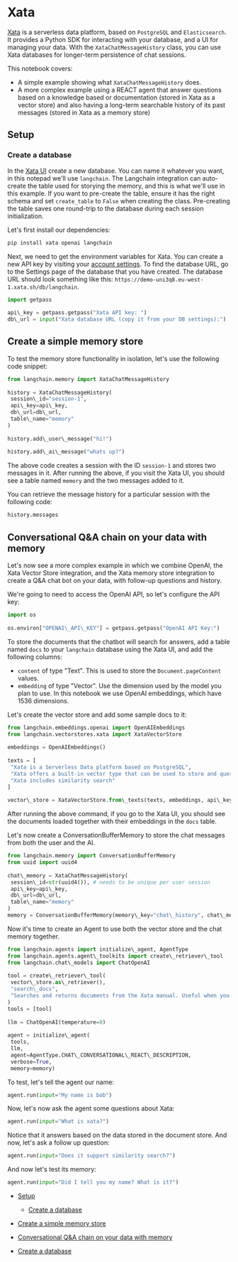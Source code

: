 # Xata

[Xata](https://xata.io) is a serverless data platform, based on `PostgreSQL` and `Elasticsearch`. It provides a Python SDK for interacting with your database, and a UI for managing your data. With the `XataChatMessageHistory` class, you can use Xata databases for longer-term persistence of chat sessions.

This notebook covers:

- A simple example showing what `XataChatMessageHistory` does.
- A more complex example using a REACT agent that answer questions based on a knowledge based or documentation (stored in Xata as a vector store) and also having a long-term searchable history of its past messages (stored in Xata as a memory store)

## Setup[​](#setup "Direct link to Setup")

### Create a database[​](#create-a-database "Direct link to Create a database")

In the [Xata UI](https://app.xata.io) create a new database. You can name it whatever you want, in this notepad we'll use `langchain`. The Langchain integration can auto-create the table used for storying the memory, and this is what we'll use in this example. If you want to pre-create the table, ensure it has the right schema and set `create_table` to `False` when creating the class. Pre-creating the table saves one round-trip to the database during each session initialization.

Let's first install our dependencies:

```bash
pip install xata openai langchain  

```

Next, we need to get the environment variables for Xata. You can create a new API key by visiting your [account settings](https://app.xata.io/settings). To find the database URL, go to the Settings page of the database that you have created. The database URL should look something like this: `https://demo-uni3q8.eu-west-1.xata.sh/db/langchain`.

```python
import getpass  
  
api\_key = getpass.getpass("Xata API key: ")  
db\_url = input("Xata database URL (copy it from your DB settings):")  

```

## Create a simple memory store[​](#create-a-simple-memory-store "Direct link to Create a simple memory store")

To test the memory store functionality in isolation, let's use the following code snippet:

```python
from langchain.memory import XataChatMessageHistory  
  
history = XataChatMessageHistory(  
 session\_id="session-1",  
 api\_key=api\_key,  
 db\_url=db\_url,  
 table\_name="memory"  
)  
  
history.add\_user\_message("hi!")  
  
history.add\_ai\_message("whats up?")  

```

The above code creates a session with the ID `session-1` and stores two messages in it. After running the above, if you visit the Xata UI, you should see a table named `memory` and the two messages added to it.

You can retrieve the message history for a particular session with the following code:

```python
history.messages  

```

## Conversational Q&A chain on your data with memory[​](#conversational-qa-chain-on-your-data-with-memory "Direct link to Conversational Q&A chain on your data with memory")

Let's now see a more complex example in which we combine OpenAI, the Xata Vector Store integration, and the Xata memory store integration to create a Q&A chat bot on your data, with follow-up questions and history.

We're going to need to access the OpenAI API, so let's configure the API key:

```python
import os  
  
os.environ["OPENAI\_API\_KEY"] = getpass.getpass("OpenAI API Key:")  

```

To store the documents that the chatbot will search for answers, add a table named `docs` to your `langchain` database using the Xata UI, and add the following columns:

- `content` of type "Text". This is used to store the `Document.pageContent` values.
- `embedding` of type "Vector". Use the dimension used by the model you plan to use. In this notebook we use OpenAI embeddings, which have 1536 dimensions.

Let's create the vector store and add some sample docs to it:

```python
from langchain.embeddings.openai import OpenAIEmbeddings  
from langchain.vectorstores.xata import XataVectorStore  
  
embeddings = OpenAIEmbeddings()  
  
texts = [  
 "Xata is a Serverless Data platform based on PostgreSQL",  
 "Xata offers a built-in vector type that can be used to store and query vectors",  
 "Xata includes similarity search"  
]  
  
vector\_store = XataVectorStore.from\_texts(texts, embeddings, api\_key=api\_key, db\_url=db\_url, table\_name="docs")  

```

After running the above command, if you go to the Xata UI, you should see the documents loaded together with their embeddings in the `docs` table.

Let's now create a ConversationBufferMemory to store the chat messages from both the user and the AI.

```python
from langchain.memory import ConversationBufferMemory  
from uuid import uuid4  
  
chat\_memory = XataChatMessageHistory(  
 session\_id=str(uuid4()), # needs to be unique per user session  
 api\_key=api\_key,  
 db\_url=db\_url,  
 table\_name="memory"  
)  
memory = ConversationBufferMemory(memory\_key="chat\_history", chat\_memory=chat\_memory, return\_messages=True)  

```

Now it's time to create an Agent to use both the vector store and the chat memory together.

```python
from langchain.agents import initialize\_agent, AgentType  
from langchain.agents.agent\_toolkits import create\_retriever\_tool  
from langchain.chat\_models import ChatOpenAI  
  
tool = create\_retriever\_tool(  
 vector\_store.as\_retriever(),   
 "search\_docs",  
 "Searches and returns documents from the Xata manual. Useful when you need to answer questions about Xata."  
)  
tools = [tool]  
  
llm = ChatOpenAI(temperature=0)  
  
agent = initialize\_agent(  
 tools,  
 llm,  
 agent=AgentType.CHAT\_CONVERSATIONAL\_REACT\_DESCRIPTION,  
 verbose=True,  
 memory=memory)  

```

To test, let's tell the agent our name:

```python
agent.run(input="My name is bob")  

```

Now, let's now ask the agent some questions about Xata:

```python
agent.run(input="What is xata?")  

```

Notice that it answers based on the data stored in the document store. And now, let's ask a follow up question:

```python
agent.run(input="Does it support similarity search?")  

```

And now let's test its memory:

```python
agent.run(input="Did I tell you my name? What is it?")  

```

- [Setup](#setup)

  - [Create a database](#create-a-database)

- [Create a simple memory store](#create-a-simple-memory-store)

- [Conversational Q&A chain on your data with memory](#conversational-qa-chain-on-your-data-with-memory)

- [Create a database](#create-a-database)
